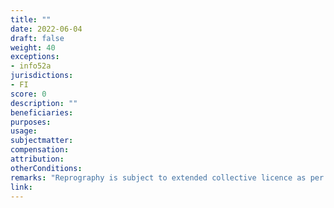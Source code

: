 ```yaml
---
title: ""
date: 2022-06-04
draft: false
weight: 40
exceptions:
- info52a
jurisdictions:
- FI
score: 0
description: "" 
beneficiaries:
purposes: 
usage:
subjectmatter:
compensation:
attribution: 
otherConditions: 
remarks: "Reprography is subject to extended collective licence as per art. 26."
link: 
---
```

